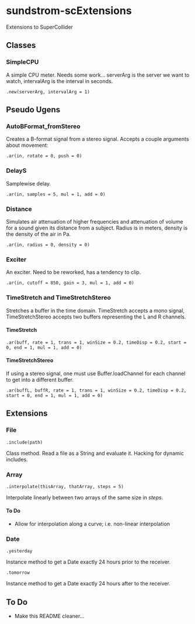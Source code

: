 # sundstrom-scExtensions
Extensions to SuperCollider

## Classes
### SimpleCPU
A simple CPU meter. Needs some work... serverArg is the server we want to watch, intervalArg is the interval in seconds.

`.new(serverArg, intervalArg = 1)`

## Pseudo Ugens
### AutoBFormat_fromStereo
Creates a B-format signal from a stereo signal. Accepts a couple arguments about movement:

`.ar(in, rotate = 0, push = 0)`

### DelayS
Samplewise delay.

`.ar(in, samples = 5, mul = 1, add = 0)`

### Distance
Simulates air attenuation of higher frequencies and attenuation of volume for a sound given its distance from a subject. Radius is in meters, density is the density of the air in Pa.

`.ar(in, radius = 0, density = 0)`

### Exciter
An exciter. Need to be reworked, has a tendency to clip.

`.ar(in, cutoff = 850, gain = 3, mul = 1, add = 0)`


### TimeStretch and TimeStretchStereo
Stretches a buffer in the time domain. TimeStretch accepts a mono signal, TimeStretchStereo accepts two buffers representing the L and R channels.
#### TimeStretch
`.ar(buff, rate = 1, trans = 1, winSize = 0.2, timeDisp = 0.2, start = 0, end = 1, mul = 1, add = 0)`

#### TimeStretchStereo
If using a stereo signal, one must use Buffer.loadChannel for each channel to get into a different buffer.

`.ar(buffL, buffR, rate = 1, trans = 1, winSize = 0.2, timeDisp = 0.2, start = 0, end = 1, mul = 1, add = 0)`

## Extensions

### File
`.include(path)`

Class method. Read a file as a String and evaluate it. Hacking for dynamic includes.

### Array
`.interpolate(thisArray, thatArray, steps = 5)`

Interpolate linearly between two arrays of the same size in _steps_.
#### To Do
- Allow for interpolation along a curve; i.e. non-linear interpolation

### Date
`.yesterday`

Instance method to get a Date exactly 24 hours prior to the receiver.

`.tomorrow`

Instance method to get a Date exactly 24 hours after to the receiver.


## To Do
- Make this README cleaner...
